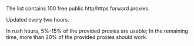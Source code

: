 The list contains 100 free public http/https forward proxies.

Updated every two hours.

In rush hours, 5%-15% of the provided proxies are usable; In the remaining time, more than 20% of the provided proxies should work.
